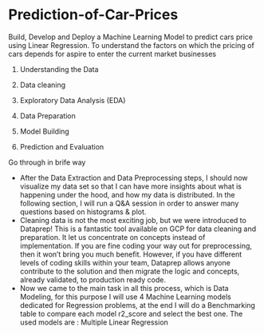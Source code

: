 # Prediction-of-Car-Prices
Build, Develop and Deploy a Machine Learning Model to predict cars price using Linear Regression. To understand the factors on which the pricing of cars depends for aspire to enter the current market businesses

1. Understanding the Data

2. Data cleaning

3. Exploratory Data Analysis (EDA)

4. Data Preparation

5. Model Building

6. Prediction and Evaluation

Go through in brife way
* After the Data Extraction and Data Preprocessing steps, I should now visualize my data set so that I can have more insights about what is happening under the hood, and how my data is distributed.
  In the following section, I will run a Q&A session in order to answer many questions based on histograms & plot.
* Cleaning data is not the most exciting job, but we were introduced to Dataprep! This is a fantastic tool available on GCP for data cleaning and preparation. 
  It let us concentrate on concepts instead of implementation. If you are fine coding your way out for preprocessing, then it won’t bring you much benefit. 
  However, if you have different levels of coding skills within your team, Dataprep allows anyone contribute to the solution and then migrate the logic and concepts, already validated, to production ready code.
* Now we came to the main task in all this process, which is Data Modeling, for this purpose I will use 4 Machine Learning models dedicated for Regression problems, at the end I will do a Benchmarking table to compare each model r2_score and select the best one. The used models are : Multiple Linear Regression
